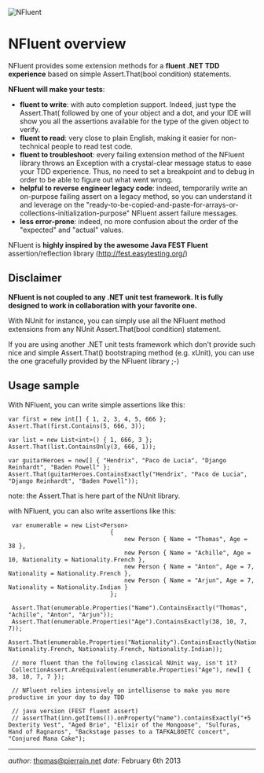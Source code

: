 ![NFluent](https://github.com/tpierrain/nfluent/blob/master/NFluentBanner.png?raw=true)

NFluent overview
==============

NFluent provides some extension methods for a __fluent .NET TDD experience__ based on simple Assert.That(bool condition) statements.

__NFluent will make your tests__:
+ __fluent to write__: with auto completion support. Indeed, just type the Assert.That( followed by one of your object and a dot, and your IDE will show you all the assertions available for the type of the given object to verify.
+ __fluent to read__: very close to plain English, making it easier for non-technical people to read test code.
+ __fluent to troubleshoot__: every failing extension method of the NFluent library throws an Exception with a crystal-clear message status to ease your TDD experience. Thus, no need to set a breakpoint and to debug in order to be able to figure out what went wrong. 
+ __helpful to reverse engineer legacy code__: indeed, temporarily write an on-purpose failing assert on a legacy method, so you can understand it and leverage on the "ready-to-be-copied-and-paste-for-arrays-or-collections-initialization-purpose" NFluent assert failure messages.
+ __less error-prone__: indeed, no more confusion about the order of the "expected" and "actual" values.

NFluent is __highly inspired by the awesome Java FEST Fluent__ assertion/reflection library (http://fest.easytesting.org/)


Disclaimer
----------
__NFluent is not coupled to any .NET unit test framework. It is fully designed to work in collaboration with your favorite one.__

With NUnit for instance, you can simply use all the NFluent method extensions from any NUnit Assert.That(bool condition) statement.

If you are using another .NET unit tests framework which don't provide such nice and simple Assert.That() bootstraping method (e.g. xUnit), you can use the one gracefully provided by the NFluent library ;-) 

Usage sample
------------

With NFluent, you can write simple assertions like this:
	
    var first = new int[] { 1, 2, 3, 4, 5, 666 };
    Assert.That(first.Contains(5, 666, 3));

	var list = new List<int>() { 1, 666, 3 };
    Assert.That(list.ContainsOnly(3, 666, 1));

	var guitarHeroes = new[] { "Hendrix", "Paco de Lucia", "Django Reinhardt", "Baden Powell" };
    Assert.That(guitarHeroes.ContainsExactly("Hendrix", "Paco de Lucia", "Django Reinhardt", "Baden Powell"));

note: the Assert.That is here part of the NUnit library.

with NFluent, you can also write assertions like this:

	 var enumerable = new List<Person>
                                 {
                                     new Person { Name = "Thomas", Age = 38 },
                                     new Person { Name = "Achille", Age = 10, Nationality = Nationality.French },
                                     new Person { Name = "Anton", Age = 7, Nationality = Nationality.French },
                                     new Person { Name = "Arjun", Age = 7, Nationality = Nationality.Indian }
                                 };

     Assert.That(enumerable.Properties("Name").ContainsExactly("Thomas", "Achille", "Anton", "Arjun"));
     Assert.That(enumerable.Properties("Age").ContainsExactly(38, 10, 7, 7));
     Assert.That(enumerable.Properties("Nationality").ContainsExactly(Nationality.Unknown, Nationality.French, Nationality.French, Nationality.Indian));

	 // more fluent than the following classical NUnit way, isn't it? 
     CollectionAssert.AreEquivalent(enumerable.Properties("Age"), new[] { 38, 10, 7, 7 });

     // NFluent relies intensively on intellisense to make you more productive in your day to day TDD

     // java version (FEST fluent assert)
     // assertThat(inn.getItems()).onProperty("name").containsExactly("+5 Dexterity Vest", "Aged Brie", "Elixir of the Mongoose", "Sulfuras, Hand of Ragnaros", "Backstage passes to a TAFKAL80ETC concert", "Conjured Mana Cake");
        

- - -

*author:* thomas@pierrain.net
*date:* February 6th 2013
